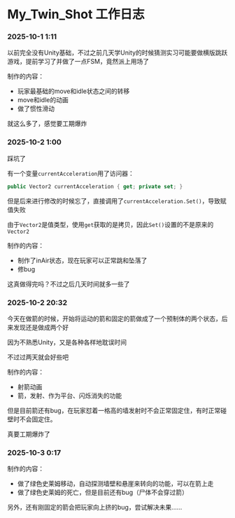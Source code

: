 # My_Twin_Shot 工作日志

### 2025-10-1 1:11
以前完全没有Unity基础，不过之前几天学Unity的时候猜测实习可能要做横版跳跃游戏，提前学习了并做了一点FSM，竟然派上用场了

制作的内容：
- 玩家最基础的move和idle状态之间的转移
- move和idle的动画
- 做了惯性滑动

就这么多了，感觉要工期爆炸

### 2025-10-2 1:00

踩坑了

有一个变量`currentAcceleration`用了访问器：
```c#
public Vector2 currentAcceleration { get; private set; }
```
但是后来进行修改的时候忘了，直接调用了`currentAcceleration.Set()`，导致赋值失败

由于`Vector2`是值类型，使用`get`获取的是拷贝，因此`Set()`设置的不是原来的`Vector2`

制作的内容：
- 制作了inAir状态，现在玩家可以正常跳和坠落了
- 修bug

这真做得完吗？不过之后几天时间就多一些了

### 2025-10-2 20:32

今天在做箭的时候，开始将运动的箭和固定的箭做成了一个预制体的两个状态，后来发现还是做成两个好

因为不熟悉Unity，又是各种各样地耽误时间

不过过两天就会好些吧

制作的内容：
- 射箭动画
- 箭，发射、作为平台、闪烁消失的功能

但是目前箭还有bug，在玩家怼着一格高的墙发射时不会正常固定住，有时正常碰壁时不会固定住。

真要工期爆炸了

### 2025-10-3 0:17

制作的内容：
- 做了绿色史莱姆移动，自动探测墙壁和悬崖来转向的功能，可以在箭上走
- 做了绿色史莱姆的死亡，但是目前还有bug（尸体不会穿过箭）

另外，还有刚固定的箭会把玩家向上挤的bug，尝试解决未果……